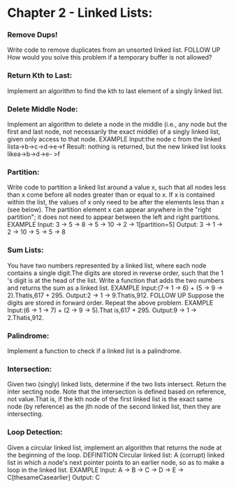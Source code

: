 # Chapter 2 - Linked Lists:

### Remove Dups!
Write code to remove duplicates from an unsorted linked list.
FOLLOW UP
How would you solve this problem if a temporary buffer is not allowed?

### Return Kth to Last: 
Implement an algorithm to find the kth to last element of a singly linked list.

### Delete Middle Node: 
Implement an algorithm to delete a node in the middle (i.e., any node but the first and last node, not necessarily the exact middle) of a singly linked list, given only access to that node.
EXAMPLE
lnput:the node c from the linked lista->b->c->d->e->f
Result: nothing is returned, but the new linked list looks likea->b->d->e- >f

### Partition: 
Write code to partition a linked list around a value x, such that all nodes less than x come before all nodes greater than or equal to x. If x is contained within the list, the values of x only need to be after the elements less than x (see below). The partition element x can appear anywhere in the "right partition"; it does not need to appear between the left and right partitions.
EXAMPLE
Input: 3 -> 5 -> 8 -> 5 -> 10 -> 2 -> 1[partition=5] 
Output: 3 -> 1 -> 2 -> 10 -> 5 -> 5 -> 8

### Sum Lists: 
You have two numbers represented by a linked list, where each node contains a single digit.The digits are stored in reverse order, such that the 1 's digit is at the head of the list. Write a function that adds the two numbers and returns the sum as a linked list.
    EXAMPLE
    Input:(7-> 1 -> 6) + (5 -> 9 -> 2).Thatis,617 + 295. Output:2 -> 1 -> 9.Thatis,912.
    FOLLOW UP
    Suppose the digits are stored in forward order. Repeat the above problem. EXAMPLE
    lnput:(6 -> 1 -> 7) + (2 -> 9 -> 5).That is,617 + 295. Output:9 -> 1 -> 2.Thatis,912.


### Palindrome: 
Implement a function to check if a linked list is a palindrome. 

### Intersection: 
Given two (singly) linked lists, determine if the two lists intersect. Return the inter­ secting node. Note that the intersection is defined based on reference, not value.That is, if the kth node of the first linked list is the exact same node (by reference) as the jth node of the second linked list, then they are intersecting.
    
### Loop Detection:
Given a circular linked list, implement an algorithm that returns the node at the beginning of the loop.
    DEFINITION Circular linked list:
A (corrupt) linked list in which a node's next pointer points to an earlier node, so as to make a loop in the linked list.
    EXAMPLE
    Input: A -> B -> C -> D -> E -> C[thesameCasearlier]
    Output: C